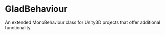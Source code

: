 # GladBehaviour
An extended MonoBehaviour class for Unity3D projects that offer additional functionality.
